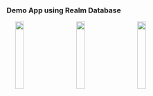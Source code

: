 ### Demo App using Realm Database

<img src="https://user-images.githubusercontent.com/76440706/123798272-a4a05680-d904-11eb-94e0-efbd209bcb20.png" width="20%" height="20%" hspace="20"><img src="https://user-images.githubusercontent.com/76440706/123798334-b550cc80-d904-11eb-8d08-aa10f0d70227.png" width="20%" height="20%" hspace="20"><img src="https://user-images.githubusercontent.com/76440706/123798517-e03b2080-d904-11eb-9000-2eec047f5b8a.png" width="20%" height="20%" hspace="20">


